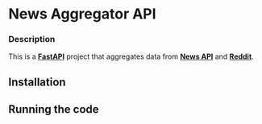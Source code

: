 # News Aggregator API

### Description
This is a [**FastAPI**](https://github.com/tiangolo/fastapi) project that aggregates data from [**News API**](https://newsapi.org/ "News API") and [**Reddit**](https://www.reddit.com/dev/api/ "Reddit").

## Installation



## Running the code
